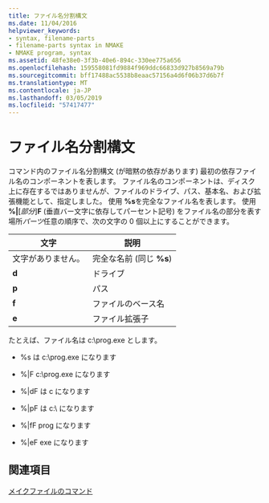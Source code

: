 ```yaml
---
title: ファイル名分割構文
ms.date: 11/04/2016
helpviewer_keywords:
- syntax, filename-parts
- filename-parts syntax in NMAKE
- NMAKE program, syntax
ms.assetid: 48fe38e0-3f3b-40e6-894c-330ee775a656
ms.openlocfilehash: 159558081fd9884f969ddc66833d927b8569a79b
ms.sourcegitcommit: bff17488ac5538b8eaac57156a4d6f06b37d6b7f
ms.translationtype: MT
ms.contentlocale: ja-JP
ms.lasthandoff: 03/05/2019
ms.locfileid: "57417477"
---
```

# <a name="filename-parts-syntax"></a>ファイル名分割構文

コマンド内のファイル名分割構文 (が暗黙の依存があります) 最初の依存ファイル名のコンポーネントを表します。 ファイル名のコンポーネントは、ディスク上に存在するではありませんが、ファイルのドライブ、パス、基本名、および拡張機能として、指定しました。 使用 **%s**を完全なファイル名を表します。 使用 **%&#124;**[*部分*]**F** (垂直バー文字に依存してパーセント記号) をファイル名の部分を表す場所*パーツ*任意の順序で、次の文字の 0 個以上にすることができます。

|文字|説明|
|------------|-----------------|
|文字がありません。|完全な名前 (同じ **%s**)|
|**d**|ドライブ|
|**p**|パス|
|**f**|ファイルのベース名|
|**e**|ファイル拡張子|

たとえば、ファイル名は c:\prog.exe とします。

- %s は c:\prog.exe になります

- %&#124;F c:\prog.exe になります

- %&#124;dF は c になります

- %&#124;pF は c:\ になります

- %&#124;fF prog になります

- %&#124;eF exe になります

## <a name="see-also"></a>関連項目

[メイクファイルのコマンド](../build/commands-in-a-makefile.md)
